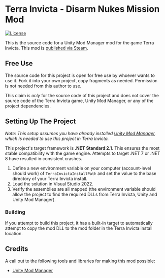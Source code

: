 # Terra Invicta - Disarm Nukes Mission Mod

[![License](https://img.shields.io/badge/License-Apache_2.0-blue.svg)](https://opensource.org/licenses/Apache-2.0)

This is the source code for a Unity Mod Manager mod for the game Terra Invicta.  This mod is [published via Steam](https://steamcommunity.com/sharedfiles/filedetails/?id=3278097442).

## Free Use

The source code for this project is open for free use by whoever wants to use it.  Fork it into your own project, copy fragments as needed.  Permission is not needed from this author to use.

This claim is _only_ for the source code of this project and does not cover the source code of the Terra Invicta game, Unity Mod Manager, or any of the project dependencies.

## Setting Up The Project

_Note: This setup assumes you have already installed [Unity Mod Manager](https://www.nexusmods.com/site/mods/21), which is needed to use this project in Terra Invicta._

This project's target framework is **.NET Standard 2.1**.  This ensures the most stable compatibility with the game engine.  Attempts to target .NET 7 or .NET 8 have resulted in consistent crashes.

1. Define a new environment variable on your computer (account-level should work) of `TerraInvictaInstallPath` and set the value to the base directory of your Terra Invicta install.
2. Load the solution in Visual Studio 2022.
3. Verify the assemblies are all mapped (the environment variable should allow the project to find the required DLLs from Terra Invicta, Unity and Unity Mod Manager).

### Building

If you attempt to build this project, it has a built-in target to automatically attempt to copy the mod DLL to the mod folder in the Terra Invicta install location.

## Credits

A call out to the following tools and libraries for making this mod possible:

+ [Unity Mod Manager](https://www.nexusmods.com/site/mods/21)
